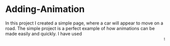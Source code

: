 # Adding-Animation
In this project
I created a simple page,
 where a car will
 appear to move on a road. 
The simple project is a perfect
 example of how animations 
can be made easily and quickly.
 I have used 
 <marquee> 
tag for creating 
this
 simple animation. 
